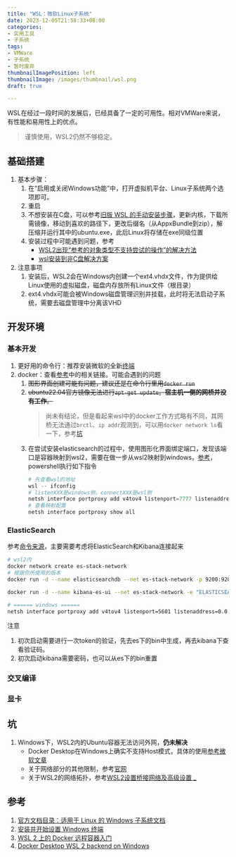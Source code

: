 ```yaml
---
title: "WSL：微软Linux子系统"
date: 2023-12-05T21:58:33+08:00
categories:
- 实用工具
- 子系统
tags:
- VMWare
- 子系统
- 暂时废弃
thumbnailImagePosition: left
thumbnailImage: /images/thumbnail/wsl.png
draft: true

---
```

WSL在经过一段时间的发展后，已经具备了一定的可用性。相对VMWare来说，有性能和易用性上的优点。
<!--more-->

> 谨慎使用，WSL2仍然不够稳定。

## 基础搭建
1. 基本步骤：
    1. 在“启用或关闭Windows功能”中，打开虚拟机平台、Linux子系统两个选项即可。
    2. 重启
    3. 不想安装在C盘，可以参考[旧版 WSL 的手动安装步骤](https://learn.microsoft.com/zh-cn/windows/wsl/install-manual)，更新内核，下载所需镜像，移动到喜欢的路径下，更改后缀名（从AppxBundle到zip），解压缩并运行其中的ubuntu.exe，此后Linux将存储在exe同级位置
    4. 安装过程中可能遇到问题，参考
        - [WSL2出现“参考的对象类型不支持尝试的操作”的解决方法](https://cloud.tencent.com/developer/article/1986728)
        - [wsl安装到非C盘解决方案](https://zhuanlan.zhihu.com/p/419242528)
2. 注意事项
   1. 安装后，WSL2会在Windows内创建一个ext4.vhdx文件，作为提供给Linux使用的虚拟磁盘，磁盘内存放所有Linux文件（根目录）
   2. ext4.vhdx可能会被Windows磁盘管理识别并挂载，此时将无法启动子系统，需要去磁盘管理中分离该VHD

## 开发环境
### 基本开发
1. 更好用的命令行：推荐安装微软的全新[终端](https://learn.microsoft.com/zh-cn/windows/terminal/install)
2. docker：查看[参考](#参考)中的相关链接。可能会遇到的问题
   1. ~~图形界面创建可能有问题，建议还是在命令行里用```docker run```~~
   2. ~~ubuntu22.04官方镜像无法进行```apt-get update```。**宿主机一侧的网桥并没有工作**。~~
      > 尚未有结论，但是看起来wsl中的docker工作方式略有不同，其网桥无法通过```brctl```、```ip addr```观测到，可以用```docker network ls```看一下，参考[坑](#坑)
   4. 在尝试安装elasticsearch的过程中，使用图形化界面绑定端口，发现该端口是容器映射到wsl2，需要在做一步从wsl2映射到windows，[参考](https://blog.csdn.net/keyiis_sh/article/details/113819244)，powershell执行如下指令
      ```powershell
      # 先查看wsl的地址
      wsl -- ifconfig
      # listenXXX是windows侧，connectXXX是wsl侧
      netsh interface portproxy add v4tov4 listenport=7777 listenaddress=0.0.0.0 connectport=7777 connectaddress=172.22.153.228
      # 查看映射配置
      netsh interface portproxy show all
      ```



### ElasticSearch
参考[命令来源](https://ion-utale.medium.com/how-to-install-elasticsearch-with-kibana-on-wsl-2-docker-engine-90d6335a07c0)，主要需要考虑将ElasticSearch和Kibana连接起来
```bash
# wsl2内
docker network create es-stack-network
# 根据你所使用的版本
docker run -d --name elasticsearchdb --net es-stack-network -p 9200:9200 -p 9300:9300 -e "discovery.type=single-node" elasticsearch:8.11.3

docker run -d --name kibana-es-ui --net es-stack-network -e "ELASTICSEARCH_URL=http://elasticsearchdb:9200"  -p 5601:5601 kibana:8.11.3

# ====== windows ======
netsh interface portproxy add v4tov4 listenport=5601 listenaddress=0.0.0.0 connectport=5601 connectaddress=172.22.153.228
```
注意
1. 初次启动需要进行一次token的验证，先去es下的bin中生成，再去kibana下查看验证码。
2. 初次启动kibana需要密码，也可以从es下的bin重置

### 交叉编译

### 显卡

## 坑
1. Windows下，WSL2内的Ubuntu容器无法访问外网，**仍未解决**
   - Docker Desktop在Windows上确实不支持Host模式，具体的使用[参考微软文章](https://learn.microsoft.com/en-us/virtualization/windowscontainers/container-networking/network-drivers-topologies)
   - 关于网络部分的其他限制，参考[官网](https://dockerdocs.cn/docker-for-windows/networking/)
   - 关于WSL2的网络拓扑，参考[WSL2设置桥接网络及高级设置 _](http://www.ronnyz.top/2023/11/18/WSL2%E8%AE%BE%E7%BD%AE%E6%A1%A5%E6%8E%A5%E7%BD%91%E7%BB%9C%E5%8F%8A%E9%AB%98%E7%BA%A7%E8%AE%BE%E7%BD%AE/)

## 参考
1. [官方文档目录：适用于 Linux 的 Windows 子系统文档](https://learn.microsoft.com/zh-cn/windows/wsl/)
2. [安装并开始设置 Windows 终端](https://learn.microsoft.com/zh-cn/windows/terminal/install)
3. [WSL 2 上的 Docker 远程容器入门](https://learn.microsoft.com/zh-cn/windows/wsl/tutorials/wsl-containers)
4. [Docker Desktop WSL 2 backend on Windows](https://docs.docker.com/desktop/wsl/#download)